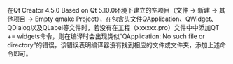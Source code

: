 在Qt Creator 4.5.0 Based on Qt 5.10.0环境下建立的空项目（文件 -> 新建 -> 其他项目 -> Empty qmake Project），在包含头文件QApplication、QWidget、QDialog以及QLabel等文件时，若没有在工程（xxxxxx.pro）文件中中添加QT += widgets命令，则在编译时会出现类似“QApplication: No such file or directory”的错误，该错误表明编译器没有找到相应的文件或文件夹，添加上述命令即可。

